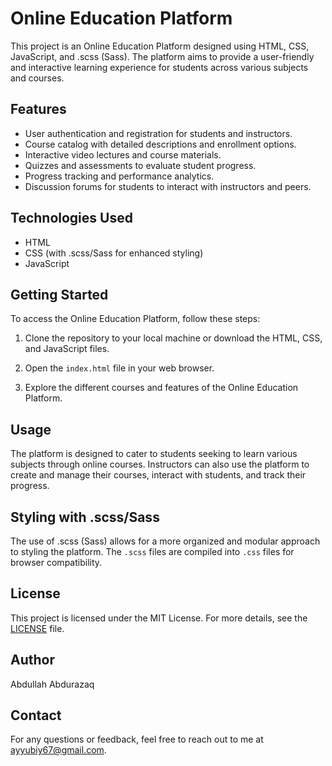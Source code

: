 # Online Education Platform

This project is an Online Education Platform designed using HTML, CSS, JavaScript, and .scss (Sass). The platform aims to provide a user-friendly and interactive learning experience for students across various subjects and courses.

## Features

- User authentication and registration for students and instructors.
- Course catalog with detailed descriptions and enrollment options.
- Interactive video lectures and course materials.
- Quizzes and assessments to evaluate student progress.
- Progress tracking and performance analytics.
- Discussion forums for students to interact with instructors and peers.

## Technologies Used

- HTML
- CSS (with .scss/Sass for enhanced styling)
- JavaScript

## Getting Started

To access the Online Education Platform, follow these steps:

1. Clone the repository to your local machine or download the HTML, CSS, and JavaScript files.

2. Open the `index.html` file in your web browser.

3. Explore the different courses and features of the Online Education Platform.

## Usage

The platform is designed to cater to students seeking to learn various subjects through online courses. Instructors can also use the platform to create and manage their courses, interact with students, and track their progress.

## Styling with .scss/Sass

The use of .scss (Sass) allows for a more organized and modular approach to styling the platform. The `.scss` files are compiled into `.css` files for browser compatibility.

## License

This project is licensed under the MIT License. For more details, see the [LICENSE](LICENSE) file.

## Author

Abdullah Abdurazaq

## Contact

For any questions or feedback, feel free to reach out to me at ayyubiy67@gmail.com.
